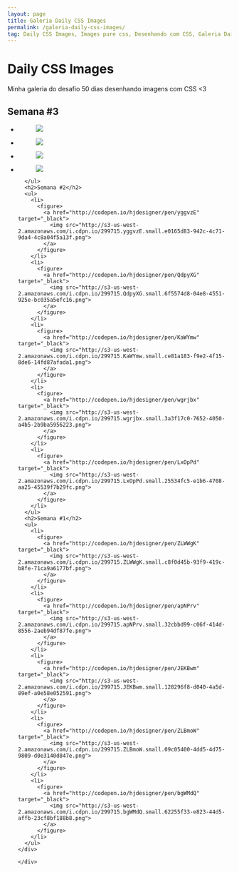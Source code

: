 ```yaml
---
layout: page
title: Galeria Daily CSS Images
permalink: /galeria-daily-css-images/
tag: Daily CSS Images, Images pure css, Desenhando com CSS, Galeria Daily CSS Images
---
```


<div class="page-content daily">
  <div class="page-center">
    <h1>Daily CSS Images</h1>
    <p>Minha galeria do desafio 50 dias desenhando imagens com CSS <3</p>
    <div class="box-semanas">
      <h2>Semana #3</h2>
      <ul>
        <li>
          <figure>
            <a href="http://codepen.io/hjdesigner/pen/qRjryX" target="_black">
              <img src="http://s3-us-west-2.amazonaws.com/i.cdpn.io/299715.qRjryX.small.7590667e-5aea-4239-9e83-94c2afebf6fb.png">
            </a>
          </figure>
        </li>
        <li>
          <figure>
            <a href="http://codepen.io/hjdesigner/pen/qRXMzm" target="_black">
              <img src="http://s3-us-west-2.amazonaws.com/i.cdpn.io/299715.qRXMzm.small.a6ff46a7-242f-46ed-a1d7-222185f08924.png">
            </a>
          </figure>
        </li>
        <li>
          <figure>
            <a href="http://codepen.io/hjdesigner/pen/JEvabr" target="_black">
              <img src="http://s3-us-west-2.amazonaws.com/i.cdpn.io/299715.JEvabr.small.bf699045-ed65-4db8-95ab-aa337aa17f56.png">
            </a>
          </figure>
        </li>
        <li>
          <figure>
            <a href="http://codepen.io/hjdesigner/pen/jyKxVj" target="_black">
              <img src="http://s3-us-west-2.amazonaws.com/i.cdpn.io/299715.jyKxVj.small.11dd0960-ba38-4846-ba66-c12a5c2ab4c3.png">
            </a>
          </figure>
        </li>

      </ul>
      <h2>Semana #2</h2>
      <ul>
        <li>
          <figure>
            <a href="http://codepen.io/hjdesigner/pen/yggvzE" target="_black">
              <img src="http://s3-us-west-2.amazonaws.com/i.cdpn.io/299715.yggvzE.small.e0165d83-942c-4c71-9da4-4c8a04f5a13f.png">
            </a>
          </figure>
        </li>
        <li>
          <figure>
            <a href="http://codepen.io/hjdesigner/pen/QdpyXG" target="_black">
              <img src="http://s3-us-west-2.amazonaws.com/i.cdpn.io/299715.QdpyXG.small.6f5574d8-04e8-4551-925e-bc035a5efc16.png">
            </a>
          </figure>
        </li>
        <li>
          <figure>
            <a href="http://codepen.io/hjdesigner/pen/KaWYmw" target="_black">
              <img src="http://s3-us-west-2.amazonaws.com/i.cdpn.io/299715.KaWYmw.small.ce81a183-f9e2-4f15-8de6-14fd87afada1.png">
            </a>
          </figure>
        </li>
        <li>
          <figure>
            <a href="http://codepen.io/hjdesigner/pen/wgrjbx" target="_black">
              <img src="http://s3-us-west-2.amazonaws.com/i.cdpn.io/299715.wgrjbx.small.3a3f17c0-7652-4050-a4b5-2b9ba5956223.png">
            </a>
          </figure>
        </li>
        <li>
          <figure>
            <a href="http://codepen.io/hjdesigner/pen/LxOpPd" target="_black">
              <img src="http://s3-us-west-2.amazonaws.com/i.cdpn.io/299715.LxOpPd.small.25534fc5-e1b6-4708-aa25-45539f7b29fc.png">
            </a>
          </figure>
        </li>
      </ul>
      <h2>Semana #1</h2>
      <ul>
        <li>
          <figure>
            <a href="http://codepen.io/hjdesigner/pen/ZLWWgK" target="_black">
              <img src="http://s3-us-west-2.amazonaws.com/i.cdpn.io/299715.ZLWWgK.small.c8f0d45b-93f9-419c-b8fe-71ca9a6177bf.png">
            </a>
          </figure>
        </li>
        <li>
          <figure>
            <a href="http://codepen.io/hjdesigner/pen/apNPrv" target="_black">
              <img src="http://s3-us-west-2.amazonaws.com/i.cdpn.io/299715.apNPrv.small.32cbbd99-c06f-414d-8556-2aeb94df87fe.png">
            </a>
          </figure>
        </li>
        <li>
          <figure>
            <a href="http://codepen.io/hjdesigner/pen/JEKBwm" target="_black">
              <img src="http://s3-us-west-2.amazonaws.com/i.cdpn.io/299715.JEKBwm.small.128296f8-d040-4a5d-89ef-a0e58e052591.png">
            </a>
          </figure>
        </li>
        <li>
          <figure>
            <a href="http://codepen.io/hjdesigner/pen/ZLBmoW" target="_black">
              <img src="http://s3-us-west-2.amazonaws.com/i.cdpn.io/299715.ZLBmoW.small.09c05400-4dd5-4d75-9809-d0e3140d847e.png">
            </a>
          </figure>
        </li>
        <li>
          <figure>
            <a href="http://codepen.io/hjdesigner/pen/bgWMdQ" target="_black">
              <img src="http://s3-us-west-2.amazonaws.com/i.cdpn.io/299715.bgWMdQ.small.62255f33-e823-44d5-affb-23cf8bf188b8.png">
            </a>
          </figure>
        </li>
      </ul>
    </div>

	</div>
</div>
